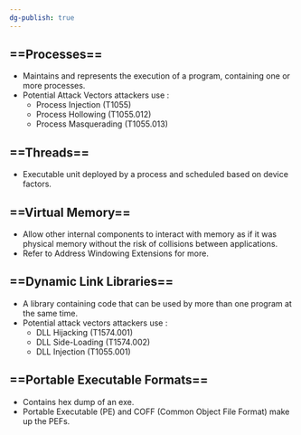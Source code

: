 ```yaml
---
dg-publish: true
---
```







## ==Processes==

- Maintains and represents the execution of a program, containing one or more processes.
- Potential Attack Vectors attackers use :
    - Process Injection (T1055)
    - Process Hollowing (T1055.012)
    - Process Masquerading (T1055.013)

## ==Threads==

- Executable unit deployed by a process and scheduled based on device factors.

## ==Virtual Memory==

- Allow other internal components to interact with memory as if it was physical memory without the risk of collisions between applications.
- Refer to Address Windowing Extensions for more.

## ==Dynamic Link Libraries==

- A library containing code that can be used by more than one program at the same time.
- Potential attack vectors attackers use :
    - DLL Hijacking (T1574.001)
    - DLL Side-Loading (T1574.002)
    - DLL Injection (T1055.001)

## ==Portable Executable Formats==

- Contains hex dump of an exe.
- Portable Executable (PE) and COFF (Common Object File Format) make up the PEFs.